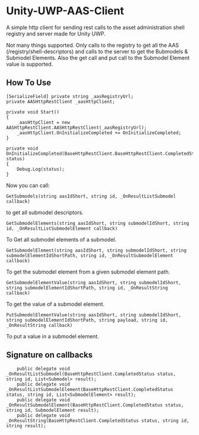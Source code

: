 # Unity-UWP-AAS-Client
A simple http client for sending rest calls to the asset administration shell registry and server made for Unity UWP.

Not many things supported. Only calls to the registry to get all the AAS (/registry/shell-descriptors) and calls to the server to get the Bubmodels & Submodel Elements. Also the get call and put call to the Submodel Element value is supported.

## How To Use
    [SerializeField] private string _aasRegistryUrl;
    private AASHttpRestClient _aasHttpClient;
    
    private void Start()
    {
        _aasHttpClient = new AASHttpRestClient.AASHttpRestClient(_aasRegistryUrl);
        _aasHttpClient.OnInitializeCompleted += OnInitializeCompleted;
    }
    
    private void OnInitializeCompleted(BaseHttpRestClient.BaseHttpRestClient.CompletedStatus status)
    {
        Debug.Log(status);
    }

Now you can call:

    GetSubmodels(string aasIdShort, string id, _OnResultListSubmodel callback)
to get all submodel descriptors.


    GetSubmodelElements(string aasIdShort, string submodelIdShort, string id, _OnResultListSubmodelElement callback)
To Get all submodel elements of a submodel.


    GetSubmodelElement(string aasIdShort, string submodelIdShort, string submodelElementIdShortPath, string id, _OnResultSubmodelElement callback)
To get the submodel element from a given submodel element path.
    
    GetSubmodelElementValue(string aasIdShort, string submodelIdShort, string submodelElementIdShortPath, string id, _OnResultString callback)
To get the value of a submodel element.

    PutSubmodelElementValue(string aasIdShort, string submodelIdShort, string submodelElementIdShortPath, string payload, string id, _OnResultString callback)
To put a value in a submodel element.

## Signature on callbacks
        public delegate void _OnResultListSubmodel(BaseHttpRestClient.CompletedStatus status, string id, List<Submodel> result);
        public delegate void _OnResultListSubmodelElement(BaseHttpRestClient.CompletedStatus status, string id, List<SubmodelElement> result);
        public delegate void _OnResultSubmodelElement(BaseHttpRestClient.CompletedStatus status, string id, SubmodelElement result);
        public delegate void _OnResultString(BaseHttpRestClient.CompletedStatus status, string id, string result);
